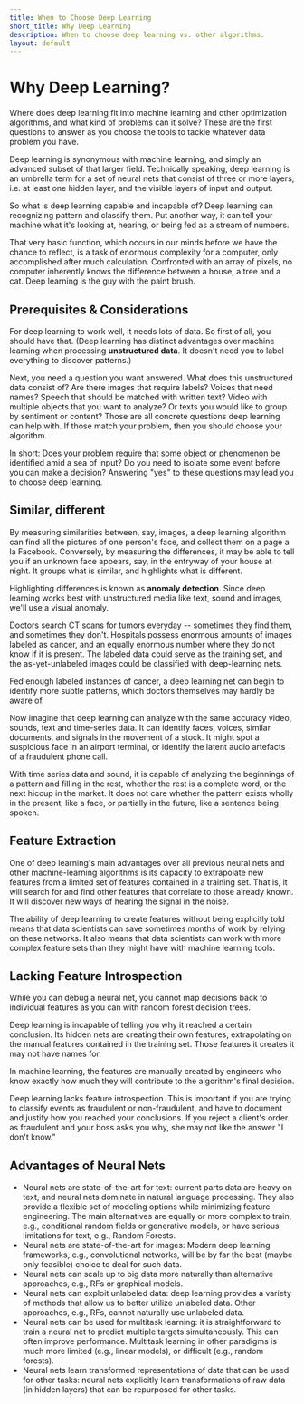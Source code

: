 ```yaml
---
title: When to Choose Deep Learning
short_title: Why Deep Learning
description: When to choose deep learning vs. other algorithms.
layout: default
---
```


# Why Deep Learning?

Where does deep learning fit into machine learning and other optimization algorithms, and what kind of problems can it solve? These are the first questions to answer as you choose the tools to tackle whatever data problem you have.

Deep learning is synonymous with machine learning, and simply an advanced subset of that larger field. Technically speaking, deep learning is an umbrella term for a set of neural nets that consist of three or more layers; i.e. at least one hidden layer, and the visible layers of input and output.

So what is deep learning capable and incapable of? Deep learning can recognizing pattern and classify them. Put another way, it can tell your machine what it's looking at, hearing, or being fed as a stream of numbers.

That very basic function, which occurs in our minds before we have the chance to reflect, is a task of enormous complexity for a computer, only accomplished after much calculation. Confronted with an array of pixels, no computer inherently knows the difference between a house, a tree and a cat. Deep learning is the guy with the paint brush.

## Prerequisites & Considerations

For deep learning to work well, it needs lots of data. So first of all, you should have that. \(Deep learning has distinct advantages over machine learning when processing **unstructured data**. It doesn't need you to label everything to discover patterns.\)

Next, you need a question you want answered. What does this unstructured data consist of? Are there images that require labels? Voices that need names? Speech that should be matched with written text? Video with multiple objects that you want to analyze? Or texts you would like to group by sentiment or content? Those are all concrete questions deep learning can help with. If those match your problem, then you should choose your algorithm.

In short: Does your problem require that some object or phenomenon be identified amid a sea of input? Do you need to isolate some event before you can make a decision? Answering "yes" to these questions may lead you to choose deep learning.

## Similar, different

By measuring similarities between, say, images, a deep learning algorithm can find all the pictures of one person's face, and collect them on a page a la Facebook. Conversely, by measuring the differences, it may be able to tell you if an unknown face appears, say, in the entryway of your house at night. It groups what is similar, and highlights what is different.

Highlighting differences is known as **anomaly detection**. Since deep learning works best with unstructured media like text, sound and images, we'll use a visual anomaly.

Doctors search CT scans for tumors everyday -- sometimes they find them, and sometimes they don't. Hospitals possess enormous amounts of images labeled as cancer, and an equally enormous number where they do not know if it is present. The labeled data could serve as the training set, and the as-yet-unlabeled images could be classified with deep-learning nets.

Fed enough labeled instances of cancer, a deep learning net can begin to identify more subtle patterns, which doctors themselves may hardly be aware of.

Now imagine that deep learning can analyze with the same accuracy video, sounds, text and time-series data. It can identify faces, voices, similar documents, and signals in the movement of a stock. It might spot a suspicious face in an airport terminal, or identify the latent audio artefacts of a fraudulent phone call.

With time series data and sound, it is capable of analyzing the beginnings of a pattern and filling in the rest, whether the rest is a complete word, or the next hiccup in the market. It does not care whether the pattern exists wholly in the present, like a face, or partially in the future, like a sentence being spoken.

## Feature Extraction

One of deep learning's main advantages over all previous neural nets and other machine-learning algorithms is its capacity to extrapolate new features from a limited set of features contained in a training set. That is, it will search for and find other features that correlate to those already known. It will discover new ways of hearing the signal in the noise.

The ability of deep learning to create features without being explicitly told means that data scientists can save sometimes months of work by relying on these networks. It also means that data scientists can work with more complex feature sets than they might have with machine learning tools.

## Lacking Feature Introspection

While you can debug a neural net, you cannot map decisions back to individual features as you can with random forest decision trees.

Deep learning is incapable of telling you why it reached a certain conclusion. Its hidden nets are creating their own features, extrapolating on the manual features contained in the training set. Those features it creates it may not have names for.

In machine learning, the features are manually created by engineers who know exactly how much they will contribute to the algorithm's final decision.

Deep learning lacks feature introspection. This is important if you are trying to classify events as fraudulent or non-fraudulent, and have to document and justify how you reached your conclusions. If you reject a client's order as fraudulent and your boss asks you why, she may not like the answer "I don't know."

## Advantages of Neural Nets

* Neural nets are state-of-the-art for text: current parts data are heavy on text, and neural nets dominate in natural language processing. They also provide a flexible set of modeling options while minimizing feature engineering. The main alternatives are equally or more complex to train, e.g., conditional random fields or generative models, or have serious limitations for text, e.g., Random Forests.
* Neural nets are state-of-the-art for images: Modern deep learning frameworks, e.g., convolutional networks, will be by far the best \(maybe only feasible\) choice to deal for such data.
* Neural nets can scale up to big data more naturally than alternative approaches, e.g., RFs or graphical models.
* Neural nets can exploit unlabeled data: deep learning provides a variety of methods that allow us to better utilize unlabeled data. Other approaches, e.g., RFs, cannot naturally use unlabeled data.
* Neural nets can be used for multitask learning: it is straightforward to train a neural net to predict multiple targets simultaneously. This can often improve performance. Multitask learning in other paradigms is much more limited \(e.g., linear models\), or difficult \(e.g., random forests\).
* Neural nets learn transformed representations of data that can be used for other tasks: neural nets explicitly learn transformations of raw data \(in hidden layers\) that can be repurposed for other tasks.

